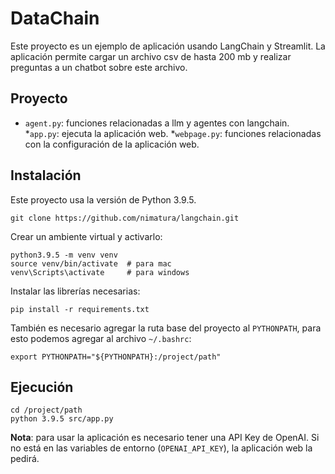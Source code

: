 # DataChain

Este proyecto es un ejemplo de aplicación usando LangChain y Streamlit.
La aplicación permite cargar un archivo csv de hasta 200 mb y realizar preguntas
a un chatbot sobre este archivo.

## Proyecto

* `agent.py`: funciones relacionadas a llm y agentes con langchain.
*`app.py`: ejecuta la aplicación web.
*`webpage.py`: funciones relacionadas con la configuración de la aplicación web.

## Instalación

Este proyecto usa la versión de Python 3.9.5.

```
git clone https://github.com/nimatura/langchain.git
```

Crear un ambiente virtual y activarlo:

```
python3.9.5 -m venv venv
source venv/bin/activate  # para mac
venv\Scripts\activate     # para windows
```

Instalar las librerías necesarias:

```
pip install -r requirements.txt
```

También es necesario agregar la ruta base del proyecto al `PYTHONPATH`, para
esto podemos agregar al archivo `~/.bashrc`:

```
export PYTHONPATH="${PYTHONPATH}:/project/path"
```

## Ejecución

```
cd /project/path
python 3.9.5 src/app.py
```

**Nota**: para usar la aplicación es necesario tener una API Key de OpenAI. Si
no está en las variables de entorno (`OPENAI_API_KEY`), la aplicación web la
pedirá.
